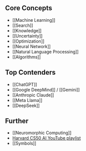 ## Core Concepts
- [[Machine Learning]]
- [[Search]]
- [[Knowledge]]
- [[Uncertainty]]
- [[Optimization]]
- [[Neural Network]]
- [[Natural Language Processing]]
- [[Algorithms]]

## Top Contenders
- [[ChatGPT]]
- [[Google DeepMind]] / [[Gemini]]
- [[Anthropic Claude]]
- [[Meta Llama]]
- [[DeepSeek]]

## Further
- [[Neuromorphic Computing]]
- [Harvard CS50 AI YouTube playlist](https://www.youtube.com/playlist?list=PLhQjrBD2T382Nz7z1AEXmioc27axa19Kv)
- [[Symbols]]
